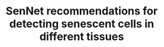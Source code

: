 ---
layout: ../../layouts/Publication.astro
title: SenNet recommendations for detecting senescent cells in different tissues
journal: Nature Reviews Molecular Cell Biology
authors: Suryadevara V, Hudgins AD, Rajesh A, Pappalardo A, Karpova A, Dey AK, Hertzel A, Agudelo A, Rocha A, Soygur B, Schilling B, Carver CM, Aguayo-Mazzucato C, Baker DJ, Bernlohr DA, Jurk D, Mangarova DB, Quardokus EM, Enninga EAL, Schmidt EL, Chen F, Duncan FE, Cambuli F, Kaur G, Kuchel GA, Lee G, Daldrup-Link HE, Martini H, Phatnani H, Al-Naggar IM, Rahman I, Nie J, Passos JF, Silverstein JC, Campisi J, Wang J, Iwasaki K, Barbosa K, Metis K, Nernekli K, Niedernhofer LJ, Ding L, Wang L, Adams LC, Ruiyang L, Doolittle ML, Teneche MG, Schafer MJ, Xu M, Hajipour M, Boroumand M, Basisty N, Sloan N, Slavov N, Kuksenko O, Robson P, Gomez PT, Vasilikos P, Adams PD, Carapeto P, Zhu Q, Ramasamy R, Perez-Lorenzo R, Fan R, Dong R, Montgomery RR, Shaikh S, Vickovic S, Yin S, Kang S, Suvakov S, Khosla S, Garovic VD, Menon V, Xu Y, Song Y, Suh Y, Dou Z, Neretti N
year: 2024
pmid: 38831121.0
doi: 10.1038/s41580-024-00738-8
landmark: True
dccs: ['SenNet']
carousel: False
featured: False
keywords: []
---